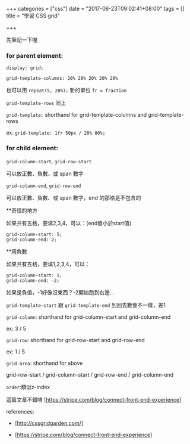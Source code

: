 +++
categories = ["css"]
date = "2017-06-23T09:02:41+08:00"
tags = []
title = "學習 CSS grid"

+++

先筆記一下喔

### for parent element:
`display: grid;`

`grid-template-columns: 20% 20% 20% 20% 20%`

也可以用 `repeat(5, 20%);`
新的單位 `fr = fraction`


`grid-template-rows` 同上

`grid-template:` shorthand for grid-template-columns and grid-template-rows

ex: `grid-template: 1fr 50px / 20% 80%;`



### for child element:
`grid-column-start`, `grid-row-start`

可以放正數、負數、或 span 數字

`grid-column-end`, `grid-row-end`

可以放正數、負數、或 span 數字，end 的那格是不包含的

**奇怪的地方

如果共有五格，要填2,3,4，可以：(end值小於start值)

	grid-column-start: 5;
	grid-column-end: 2;


**用負數

如果共有五格，要填1,2,3,4，可以：

	grid-column-start: 1;
	grid-column-end: -2;

如果是負值，-1好像沒東西？-2開始跑到右邊...


`grid-template-start` 跟 `grid-template-end` 到回去數會不一樣，差1

`grid-column`: shorthand for grid-column-start and grid-column-end

ex: 3 / 5

`grid-row`: shorthand for grid-row-start and grid-row-end

ex: 1 / 5

`grid-area`: shorthand for above

grid-row-start / grid-column-start / grid-row-end / grid-column-end

`order`:類似z-index


這篇文章不錯唷
[https://stripe.com/blog/connect-front-end-experience]


references:

*	[http://cssgridgarden.com/]

*	[https://stripe.com/blog/connect-front-end-experience]


